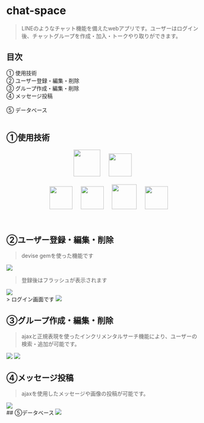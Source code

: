# chat-space
> LINEのようなチャット機能を備えたwebアプリです。ユーザーはログイン後、チャットグループを作成・加入・トークやり取りができます。<br>

## 目次
① 使用技術<br>
② ユーザー登録・編集・削除<br>
③ グループ作成・編集・削除<br>
④ メッセージ投稿<br><br>
⑤ データベース<br><br>

## ①使用技術
<p align="center">
<a></a>
<a><a href="https://www.ruby-lang.org/ja/"><img src="https://user-images.githubusercontent.com/39142850/71774533-1ddf1780-2fb4-11ea-8560-753bed352838.png" width="70px;" /></a>
<a>　</a>
<a><a href="https://rubyonrails.org/"><img src="https://user-images.githubusercontent.com/39142850/71774548-731b2900-2fb4-11ea-99ba-565546c5acb4.png" height="60px;" /></a><br><br>
<a>　</a><a>　</a>
<a><a href="http://haml.info/"><img src="https://user-images.githubusercontent.com/39142850/71774618-b32edb80-2fb5-11ea-9050-d5929a49e9a5.png" height="60px;" /></a>
<a>　</a>
<a><a href="https://sass-lang.com/"><img src="https://user-images.githubusercontent.com/39142850/71774644-115bbe80-2fb6-11ea-822c-568eabde5228.png" height="60px" /></a>
<a>　</a>
<a><a href="https://jquery.com/"><img src="https://user-images.githubusercontent.com/39142850/71774768-d064a980-2fb7-11ea-88ad-4562c59470ae.png" height="65px;" /></a>
<a>　</a>
<a><a href="https://aws.amazon.com/"><img src="https://user-images.githubusercontent.com/39142850/71774786-37825e00-2fb8-11ea-8b90-bd652a58f1ad.png" height="60px;" /></a>
</p><br>

## ②ユーザー登録・編集・削除
> devise gemを使った機能です

<img src="https://user-images.githubusercontent.com/55865498/71981141-198d5580-3265-11ea-988c-32a586cc15b4.png">

> 登録後はフラッシュが表示されます

<img src="https://user-images.githubusercontent.com/55865498/71981223-3e81c880-3265-11ea-996e-8c237ae86962.png">

<br>
> ログイン画面です

<img src="https://user-images.githubusercontent.com/55865498/71981240-4f323e80-3265-11ea-8a9d-83b3088ce432.png">

## ③グループ作成・編集・削除
> ajaxと正規表現を使ったインクリメンタルサーチ機能により、ユーザーの検索・追加が可能です。

<img src="https://user-images.githubusercontent.com/55865498/71981304-7b4dbf80-3265-11ea-96fd-4d53a8de9996.png">

<img src="https://user-images.githubusercontent.com/55865498/71981339-902a5300-3265-11ea-9e73-5ec84ab8de3c.png">

## ④メッセージ投稿
> ajaxを使用したメッセージや画像の投稿が可能です。

<img src="https://user-images.githubusercontent.com/55865498/71981361-9ddfd880-3265-11ea-8295-5c8c1b84644c.png">

<br>
## ⑤データベース
<img src="https://user-images.githubusercontent.com/55865498/68070545-3c0d7900-fdb3-11e9-80ae-3ba78bb192cb.png">